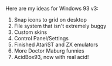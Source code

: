 Here are my ideas for Windows 93 v3:
1. Snap icons to grid on desktop
2. File system that isn't extremely buggy
3. Custom skins
4. Control Panel/Settings
5. Finished AtariST and ZX emulators
6. More Doctor Maburg funnies
7. AcidBox93, now with real acid!
